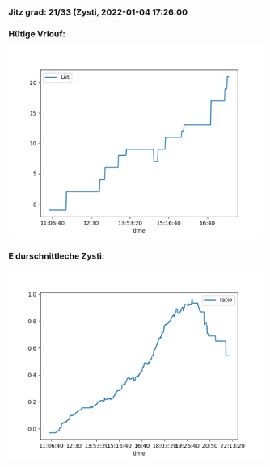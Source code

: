 ### Jitz grad: 21/33 (Zysti, 2022-01-04 17:26:00

### Hütige Vrlouf:
![Graph](Today.png)

### E durschnittleche Zysti:
![Graph](Zysti.png)